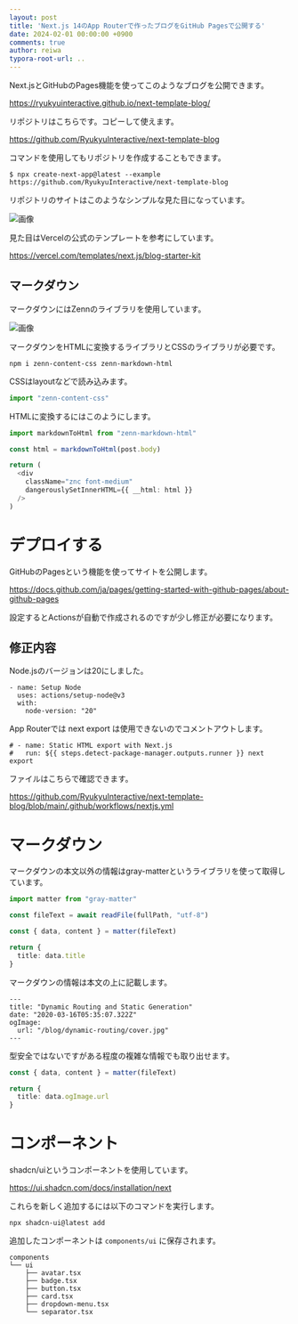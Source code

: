 ```yaml
---
layout: post
title: 'Next.js 14のApp Routerで作ったブログをGitHub Pagesで公開する'
date: 2024-02-01 00:00:00 +0900
comments: true
author: reiwa
typora-root-url: ..
---
```


Next.jsとGitHubのPages機能を使ってこのようなブログを公開できます。

https://ryukyuinteractive.github.io/next-template-blog/

リポジトリはこちらです。コピーして使えます。

https://github.com/RyukyuInteractive/next-template-blog

コマンドを使用してもリポジトリを作成することもできます。

```
$ npx create-next-app@latest --example https://github.com/RyukyuInteractive/next-template-blog
```

リポジトリのサイトはこのようなシンプルな見た目になっています。

![画像](/images/2023/2023-12-20-00.png)

見た目はVercelの公式のテンプレートを参考にしています。

https://vercel.com/templates/next.js/blog-starter-kit

## マークダウン

マークダウンにはZennのライブラリを使用しています。

![画像](/images/2023/2023-12-20-01.png)

マークダウンをHTMLに変換するライブラリとCSSのライブラリが必要です。

```
npm i zenn-content-css zenn-markdown-html
```

CSSはlayoutなどで読み込みます。

```ts
import "zenn-content-css"
```

HTMLに変換するにはこのようにします。

```ts
import markdownToHtml from "zenn-markdown-html"

const html = markdownToHtml(post.body)

return (
  <div
    className="znc font-medium"
    dangerouslySetInnerHTML={{ __html: html }}
  />
)
```

# デプロイする

GitHubのPagesという機能を使ってサイトを公開します。

https://docs.github.com/ja/pages/getting-started-with-github-pages/about-github-pages

設定するとActionsが自動で作成されるのですが少し修正が必要になります。

## 修正内容

Node.jsのバージョンは20にしました。

```
- name: Setup Node
  uses: actions/setup-node@v3
  with:
    node-version: "20"
```

App Routerでは next export は使用できないのでコメントアウトします。

```
# - name: Static HTML export with Next.js
#   run: ${{ steps.detect-package-manager.outputs.runner }} next export
```

ファイルはこちらで確認できます。

https://github.com/RyukyuInteractive/next-template-blog/blob/main/.github/workflows/nextjs.yml

# マークダウン

マークダウンの本文以外の情報はgray-matterというライブラリを使って取得しています。

```ts
import matter from "gray-matter"

const fileText = await readFile(fullPath, "utf-8")

const { data, content } = matter(fileText)

return {
  title: data.title
}
```

マークダウンの情報は本文の上に記載します。

```
---
title: "Dynamic Routing and Static Generation"
date: "2020-03-16T05:35:07.322Z"
ogImage:
  url: "/blog/dynamic-routing/cover.jpg"
---
```

型安全ではないですがある程度の複雑な情報でも取り出せます。

```ts
const { data, content } = matter(fileText)

return {
  title: data.ogImage.url
}
```

# コンポーネント

shadcn/uiというコンポーネントを使用しています。

https://ui.shadcn.com/docs/installation/next

これらを新しく追加するには以下のコマンドを実行します。

```
npx shadcn-ui@latest add
```

追加したコンポーネントは `components/ui` に保存されます。

```
components
└── ui
    ├── avatar.tsx
    ├── badge.tsx
    ├── button.tsx
    ├── card.tsx
    ├── dropdown-menu.tsx
    └── separator.tsx
```
